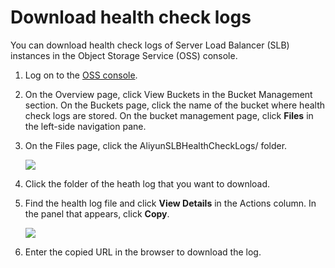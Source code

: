# Download health check logs

You can download health check logs of Server Load Balancer \(SLB\) instances in the Object Storage Service \(OSS\) console.

1.  Log on to the [OSS console](https://oss.console.aliyun.com/overview).

2.  On the Overview page, click View Buckets in the Bucket Management section. On the Buckets page, click the name of the bucket where health check logs are stored. On the bucket management page, click **Files** in the left-side navigation pane.

3.  On the Files page, click the AliyunSLBHealthCheckLogs/ folder.

    ![](https://static-aliyun-doc.oss-accelerate.aliyuncs.com/assets/img/4149/15676504292459_en-US.png)

4.  Click the folder of the heath log that you want to download.

5.  Find the health log file and click **View Details** in the Actions column. In the panel that appears, click **Copy**.

    ![](https://static-aliyun-doc.oss-accelerate.aliyuncs.com/assets/img/4149/15676504292460_en-US.png)

6.  Enter the copied URL in the browser to download the log.


